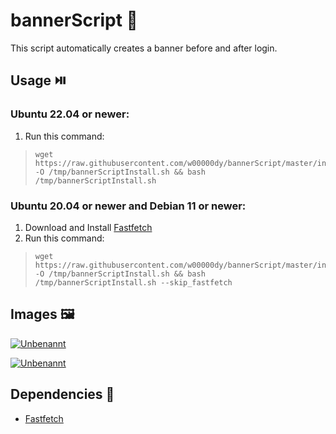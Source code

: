 # bannerScript 🎋

This script automatically creates a banner before and after login.

## Usage ⏯️

### Ubuntu 22.04 or newer:

1. Run this command:
> ```
> wget https://raw.githubusercontent.com/w00000dy/bannerScript/master/install.sh -O /tmp/bannerScriptInstall.sh && bash /tmp/bannerScriptInstall.sh
> ```

### Ubuntu 20.04 or newer and Debian 11 or newer:

1. Download and Install [Fastfetch](https://github.com/fastfetch-cli/fastfetch#installation)
2. Run this command:
> ```
> wget https://raw.githubusercontent.com/w00000dy/bannerScript/master/install.sh -O /tmp/bannerScriptInstall.sh && bash /tmp/bannerScriptInstall.sh --skip_fastfetch
> ```


## Images 🖼️
<a href="https://ibb.co/r2NR1yF"><img src="https://i.ibb.co/DfTHSKz/Unbenannt.png" alt="Unbenannt" border="0"></a>

<a href="https://ibb.co/6mS4NpB"><img src="https://i.ibb.co/rmhZvLs/Unbenannt.png" alt="Unbenannt" border="0"></a>


## Dependencies 🤞
- [Fastfetch](https://github.com/fastfetch-cli/fastfetch)
